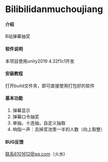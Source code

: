 # Bilibilidanmuchoujiang

#### 介绍
B站弹幕抽奖

#### 软件说明
本项目使用unity2019 4.32f1c1开发


#### 安装教程

打开build文件夹，即可直接使用打包好的软件

#### 基本功能

1.  弹幕显示
2.  弹幕口令抽奖
3.  单抽，十连抽，自定义抽取
4.  响指一声：去掉奖池里一半的人数（向上取整）

#### BUG反馈

联系6101612@qq.com（火水)

